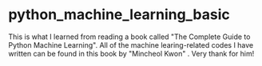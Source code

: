 # python_machine_learning_basic
This is what I learned from reading a book called "The Complete Guide to Python Machine Learning". All of the machine learing-related codes I have written can be found in this book by  "Mincheol Kwon" . Very thank for him!
